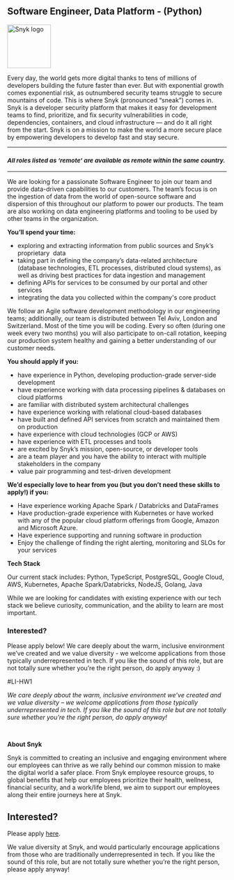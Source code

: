 Software Engineer, Data Platform - (Python)
---

<img src="https://res.cloudinary.com/snyk/image/upload/v1537345894/press-kit/brand/logo-black.png" width="100" alt="Snyk logo" />

<div class="content-intro"><p><span style="font-weight: 400;">Every day, the world gets more digital thanks to tens of millions of developers building the future faster than ever. But with exponential growth comes exponential risk, as outnumbered security teams struggle to secure mountains of code. This is where Snyk (pronounced “sneak”) comes in. Snyk is a developer security platform that makes it easy for development teams to find, prioritize, and fix security vulnerabilities in code, dependencies, containers, and cloud infrastructure — and do it all right from the start. Snyk is on a mission to make the world a more secure place by empowering developers to develop fast and stay secure.</span></p></div><hr>
<h3><em><strong><sub>All roles listed as ‘remote’ are available as remote within the same country.</sub></strong></em></h3>
<hr>
<p><span style="font-weight: 400;">We are looking for a passionate Software Engineer to join our team and provide data-driven capabilities to our customers. The team’s focus is on the ingestion of data from the world of open-source software and dispersion of this throughout our platform to power our products. The team are also working on data engineering platforms and tooling to be used by other teams in the organization.</span></p>
<p><strong>You’ll spend your time:</strong></p>
<ul>
<li style="font-weight: 400;"><span style="font-weight: 400;">exploring and extracting information from public sources and Snyk’s proprietary&nbsp; data</span></li>
<li style="font-weight: 400;"><span style="font-weight: 400;">taking part in defining the company’s data-related architecture (database technologies, ETL processes, distributed cloud systems), as well as driving best practices for data ingestion and management</span></li>
<li style="font-weight: 400;"><span style="font-weight: 400;">defining APIs for services to be consumed by our portal and other services</span></li>
<li style="font-weight: 400;"><span style="font-weight: 400;">integrating the data you collected within the company's core product</span></li>
</ul>
<p><span style="font-weight: 400;">We follow an Agile software development methodology in our engineering teams; additionally, our team is distributed between Tel Aviv, London and Switzerland. Most of the time you will be coding. Every so often (during one week every two months) you will also participate to on-call rotation, keeping our production system healthy and gaining a better understanding of our customer needs.</span></p>
<p><strong>You should apply if you:</strong></p>
<ul>
<li style="font-weight: 400;"><span style="font-weight: 400;">have experience in Python, developing production-grade server-side development</span></li>
<li style="font-weight: 400;"><span style="font-weight: 400;">have experience working with data processing pipelines &amp; databases on cloud platforms</span></li>
<li style="font-weight: 400;"><span style="font-weight: 400;">are familiar with distributed system architectural challenges</span></li>
<li style="font-weight: 400;"><span style="font-weight: 400;">have experience working with relational cloud-based databases&nbsp;</span></li>
<li style="font-weight: 400;"><span style="font-weight: 400;">have built and defined API services from scratch and maintained them on production</span></li>
<li style="font-weight: 400;"><span style="font-weight: 400;">have experience with cloud technologies (GCP or AWS)</span></li>
<li style="font-weight: 400;"><span style="font-weight: 400;">have experience with ETL processes and tools&nbsp;</span></li>
<li style="font-weight: 400;"><span style="font-weight: 400;">are excited by Snyk’s mission, open-source, or developer tools</span></li>
<li style="font-weight: 400;"><span style="font-weight: 400;">are a team player and you have the ability to interact with multiple stakeholders in the company</span></li>
<li style="font-weight: 400;"><span style="font-weight: 400;">value pair programming and test-driven development</span></li>
</ul>
<p><strong>We’d especially love to hear from you (but you don’t need these skills to apply!) if you:</strong></p>
<ul>
<li style="font-weight: 400;"><span style="font-weight: 400;">Have experience working Apache Spark / Databricks and DataFrames</span></li>
<li style="font-weight: 400;"><span style="font-weight: 400;">Have production-grade experience with Kubernetes or have worked with any of the popular cloud platform offerings from Google, Amazon and Microsoft Azure.</span></li>
<li style="font-weight: 400;"><span style="font-weight: 400;">Have experience supporting and running software in production</span></li>
<li style="font-weight: 400;"><span style="font-weight: 400;">Enjoy the challenge of finding the right alerting, monitoring and SLOs for your services</span></li>
</ul>
<p><strong>Tech Stack</strong></p>
<p><span style="font-weight: 400;">Our current stack includes: Python, TypeScript, PostgreSQL, Google Cloud, AWS, Kubernetes, Apache Spark/Databricks, NodeJS, Golang, Java</span></p>
<p><span style="font-weight: 400;">While we are looking for candidates with existing experience with our tech stack we believe curiosity, communication, and the ability to learn are most important.</span></p>
<h3><strong>Interested?</strong></h3>
<p><span style="font-weight: 400;">Please apply below! We care deeply about the warm, inclusive environment we’ve created and we value diversity - we welcome applications from those typically underrepresented in tech. If you like the sound of this role, but are not totally sure whether you’re the right person, do apply anyway :)</span></p>
<p>#LI-HW1</p><div class="content-conclusion"><p><em data-stringify-type="italic">We care deeply about the warm, inclusive environment we’ve created and we value diversity – we welcome applications from those typically underrepresented in tech. If you like the sound of this role but are not totally sure whether you’re the right person, do apply anyway!</em></p>
<p>&nbsp;</p>
<p><strong>About Snyk</strong></p>
<p><strong><span style="font-weight: 400;">Snyk is committed to creating an inclusive and engaging environment where our employees can thrive as we rally behind our common mission to make the digital world a safer place. From Snyk employee resource groups, to global benefits that help our employees prioritize their health, wellness, financial security, and a work/life blend, we aim to support our employees along their entire journeys here at Snyk. </span></strong></p></div>

Interested?
---

Please apply [here](https://boards.greenhouse.io/snyk/jobs/6441206002#app).

We value diversity at Snyk, and would particularly encourage applications from those who are traditionally underrepresented in tech.
If you like the sound of this role, but are not totally sure whether you’re the right person, please apply anyway!

